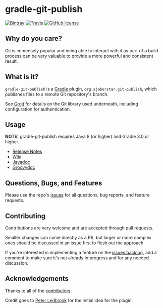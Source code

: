# gradle-git-publish

[![Bintray](https://img.shields.io/bintray/v/ajoberstar/gradle-plugins/org.ajoberstar%3Agradle-git-publish.svg?style=flat-square)](https://bintray.com/ajoberstar/gradle-plugins/org.ajoberstar%3Agradle-git-publish/_latestVersion)
[![Travis](https://img.shields.io/travis/ajoberstar/gradle-git-publish.svg?style=flat-square)](https://travis-ci.org/ajoberstar/gradle-git-publish)
[![GitHub license](https://img.shields.io/github/license/ajoberstar/gradle-git-publish.svg?style=flat-square)](https://github.com/ajoberstar/gradle-git-publish/blob/master/LICENSE)

## Why do you care?

Git is immensely popular and being able to interact with it as part of a build process can be very valuable
to provide a more powerful and consistent result.

## What is it?

`gradle-git-publish` is a [Gradle](http://gradle.org) plugin, `org.ajoberstar.git-publish`, which publishes files to a
remote Git repository's branch.

See [Grgit](https://github.com/ajoberstar/grgit) for details on the Git library used underneath, including
configuration for authentication.

## Usage

**NOTE:** gradle-git-publish requires Java 8 (or higher) and Gradle 3.0 or higher.

* [Release Notes](https://github.com/ajoberstar/gradle-git-publish/releases)
* [Wiki](https://github.com/ajoberstar/gradle-git-publish/wiki)
* [Javadoc](http://ajoberstar.org/gradle-git-publish/docs/javadoc)
* [Groovydoc](http://ajoberstar.org/gradle-git-publish/docs/groovydoc)

## Questions, Bugs, and Features

Please use the repo's [issues](https://github.com/ajoberstar/gradle-git-publish/issues)
for all questions, bug reports, and feature requests.

## Contributing

Contributions are very welcome and are accepted through pull requests.

Smaller changes can come directly as a PR, but larger or more complex
ones should be discussed in an issue first to flesh out the approach.

If you're interested in implementing a feature on the
[issues backlog](https://github.com/ajoberstar/gradle-git-publish/issues), add a comment
to make sure it's not already in progress and for any needed discussion.

## Acknowledgements

Thanks to all of the [contributors](https://github.com/ajoberstar/gradle-git-publish/graphs/contributors).

Credit goes to [Peter Ledbrook](https://github.com/pledbrook) for the initial
idea for the plugin.
